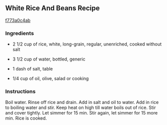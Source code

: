 ## White Rice And Beans Recipe

[f773a0c4ab](http://cookeatshare.com/recipes/white-rice-and-beans-47825)

### Ingredients

 - 2 1/2 cup of rice, white, long-grain, regular, unenriched, cooked without salt

 - 3 1/2 cup of water, bottled, generic

 - 1 dash of salt, table

 - 1/4 cup of oil, olive, salad or cooking

### Instructions

Boil water. Rinse off rice and drain. Add in salt and oil to water. Add in rice to boiling water and stir. Keep heat on high till water boils out of rice. Stir and cover tightly. Let simmer for 15 min. Stir again, let simmer for 15 more min. Rice is cooked.